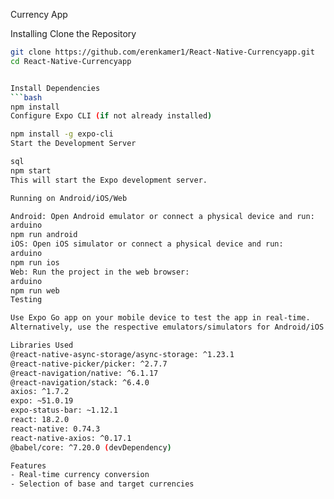 Currency App

Installing
Clone the Repository
```bash
git clone https://github.com/erenkamer1/React-Native-Currencyapp.git
cd React-Native-Currencyapp


Install Dependencies
```bash
npm install
Configure Expo CLI (if not already installed)

npm install -g expo-cli
Start the Development Server

sql
npm start
This will start the Expo development server.

Running on Android/iOS/Web

Android: Open Android emulator or connect a physical device and run:
arduino
npm run android
iOS: Open iOS simulator or connect a physical device and run:
arduino
npm run ios
Web: Run the project in the web browser:
arduino
npm run web
Testing

Use Expo Go app on your mobile device to test the app in real-time.
Alternatively, use the respective emulators/simulators for Android/iOS for testing.

Libraries Used
@react-native-async-storage/async-storage: ^1.23.1
@react-native-picker/picker: ^2.7.7
@react-navigation/native: ^6.1.17
@react-navigation/stack: ^6.4.0
axios: ^1.7.2
expo: ~51.0.19
expo-status-bar: ~1.12.1
react: 18.2.0
react-native: 0.74.3
react-native-axios: ^0.17.1
@babel/core: ^7.20.0 (devDependency)

Features
- Real-time currency conversion
- Selection of base and target currencies





